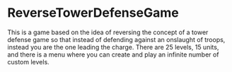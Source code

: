 # ReverseTowerDefenseGame
This is a game based on the idea of reversing the concept of a tower defense game so that instead of defending against an onslaught of troops, instead you are the one leading the charge. There are 25 levels, 15 units, and there is a menu where you can create and play an infinite number of custom levels.
